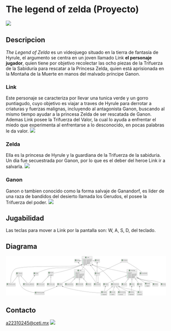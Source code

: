 # The legend of zelda (Proyecto)
![](https://static0.gamerantimages.com/wordpress/wp-content/uploads/2021/07/the-legend-of-zelda-title-screen-high-quality.jpg)

## Descripcion
*The Legend of Zelda* es un videojuego situado en la tierra de fantasía de Hyrule, el argumento se centra en un joven llamado Link **el personaje jugador**, quien tiene por objetivo recolectar las ocho piezas de la Trifuerza de la Sabiduría para rescatar a la Princesa Zelda, quien está aprisionada en la Montaña de la Muerte en manos del malvado príncipe Ganon.

### Link
Este personaje se caracteriza por llevar una tunica verde y un gorro puntiagudo, cuyo objetivo es viajar a traves de Hyrule para derrotar a criaturas y fuerzas malignas, incluyendo al antagonista Ganon, buscando al mismo tiempo ayudar a la princesa Zelda de ser rescatada de Ganon. Ademas Link posee la Trifuerza del Valor, la cual lo ayuda a enfrentar el miedo que experimenta al enfrentarse a lo desconocido, en pocas palabras le da valor.
![](https://vignette2.wikia.nocookie.net/nintendo/images/e/e3/Link_(The_Legend_of_Zelda_A_Link_Between_Worlds).png/revision/latest?cb=20140618184549&path-prefix=en)

### Zelda
Ella es la princesa de Hyrule y la guardiana de la Trifuerza de la sabiduria. Un dia fue secuestrada por Ganon, por lo que es el deber del heroe Link ir a salvarla.
![](https://static.tvtropes.org/pmwiki/pub/images/zelda_albw_3913.png)

### Ganon
Ganon o tambien conocido como la forma salvaje de Ganandorf, es lider de una raza de bandidos del desierto llamada los Gerudos, el posee la Trifuerza del poder.
![](http://img2.wikia.nocookie.net/__cb20100413011018/zelda/images/1/18/Ganon_(Oracle_of_Ages_%26_Oracle_of_Seasons).png)

## Jugabilidad
Las teclas para mover a Link por la pantalla son: W, A, S, D, del teclado.

## Diagrama
![](/out/docs/diagrama/Zelda.png)

## Contacto
a22310245@ceti.mx
![](https://mx.images.search.yahoo.com/yhs/view;_ylt=AwrO87GmADxldg4D7uIWy4lQ;_ylu=c2VjA3NyBHNsawNpbWcEb2lkA2YwOTE1ZTM3NWEzYzRkZmY4YmE5ZTBjOGVkMDE4MDhmBGdwb3MDMgRpdANiaW5n?back=https%3A%2F%2Fmx.images.search.yahoo.com%2Fyhs%2Fsearch%3Fp%3Dlogo%2Bceti%26ei%3DUTF-8%26type%3DYHS_cmddir1_60426_%252460426_000000%2524%26fr%3Dyhs-Lkry-SF2%26hsimp%3Dyhs-SF2%26hspart%3DLkry%26param1%3DmT_Rq-bawdap4lnI24YVYfVrEnDmm-ALyt1GyeNubNrEvwcmWit2Io3p7lFKJo0WO5DjtNTsiL3Q9vV-3IZw1CauJRgeKqF0X7wh3f2T5Lt_YL7MdHbfYdxDOPhlEf-CkXpGMXNN7J3DLVrtfeYhciS9lfAqPUYalDzPxWL6W3wbz9o65l0fuccg23hrX7oUyY7ufRXTxHgZCPW0SP2OX1Mp0XDY4vclGjeBEA5ipwDwZ3MKmgO5fB2T6u1VAaxlOzTwtQU%252C%26tab%3Dorganic%26ri%3D2&w=792&h=612&imgurl=vignette.wikia.nocookie.net%2Fceti%2Fimages%2Fc%2Fc3%2FLogo_ceti_solido.png%2Frevision%2Flatest%3Fcb%3D20141111170125%26path-prefix%3Des&rurl=http%3A%2F%2Fes.ceti.wikia.com%2Fwiki%2FArchivo%3ALogo_ceti_solido.png&size=23.7KB&p=logo+ceti&oid=f0915e375a3c4dff8ba9e0c8ed01808f&fr2=&fr=yhs-Lkry-SF2&tt=Imagen+-+Logo+ceti+solido.png+%7C+Wiki+CETI+%7C+FANDOM+powered+by+Wikia&b=0&ni=140&no=2&ts=&tab=organic&sigr=IqKsrVoXMi3C&sigb=1KT74IEzRVmm&sigi=ZI.HwNuCVTNd&sigt=AEqs6UiK2bHo&.crumb=V8oiUB7qUhp&fr=yhs-Lkry-SF2&hsimp=yhs-SF2&hspart=Lkry&type=YHS_cmddir1_60426_%2460426_000000%24&param1=mT_Rq-bawdap4lnI24YVYfVrEnDmm-ALyt1GyeNubNrEvwcmWit2Io3p7lFKJo0WO5DjtNTsiL3Q9vV-3IZw1CauJRgeKqF0X7wh3f2T5Lt_YL7MdHbfYdxDOPhlEf-CkXpGMXNN7J3DLVrtfeYhciS9lfAqPUYalDzPxWL6W3wbz9o65l0fuccg23hrX7oUyY7ufRXTxHgZCPW0SP2OX1Mp0XDY4vclGjeBEA5ipwDwZ3MKmgO5fB2T6u1VAaxlOzTwtQU%2C)





